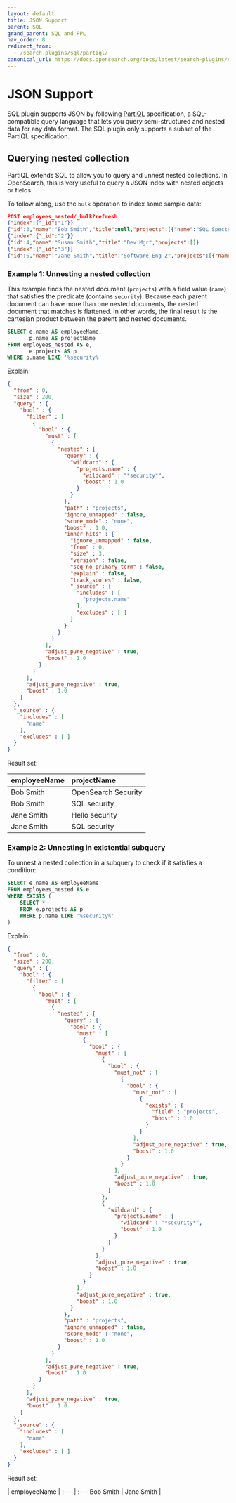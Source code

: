 ```yaml
---
layout: default
title: JSON Support
parent: SQL
grand_parent: SQL and PPL
nav_order: 8
redirect_from:
  - /search-plugins/sql/partiql/
canonical_url: https://docs.opensearch.org/docs/latest/search-plugins/sql/sql/partiql/
---
```


# JSON Support

SQL plugin supports JSON by following [PartiQL](https://partiql.org/) specification, a SQL-compatible query language that lets you query semi-structured and nested data for any data format. The SQL plugin only supports a subset of the PartiQL specification.

## Querying nested collection

PartiQL extends SQL to allow you to query and unnest nested collections. In OpenSearch, this is very useful to query a JSON index with nested objects or fields.

To follow along, use the `bulk` operation to index some sample data:

```json
POST employees_nested/_bulk?refresh
{"index":{"_id":"1"}}
{"id":3,"name":"Bob Smith","title":null,"projects":[{"name":"SQL Spectrum querying","started_year":1990},{"name":"SQL security","started_year":1999},{"name":"OpenSearch security","started_year":2015}]}
{"index":{"_id":"2"}}
{"id":4,"name":"Susan Smith","title":"Dev Mgr","projects":[]}
{"index":{"_id":"3"}}
{"id":6,"name":"Jane Smith","title":"Software Eng 2","projects":[{"name":"SQL security","started_year":1998},{"name":"Hello security","started_year":2015,"address":[{"city":"Dallas","state":"TX"}]}]}
```

### Example 1: Unnesting a nested collection

This example finds the nested document (`projects`) with a field value (`name`) that satisfies the predicate (contains `security`). Because each parent document can have more than one nested documents, the nested document that matches is flattened. In other words, the final result is the cartesian product between the parent and nested documents.

```sql
SELECT e.name AS employeeName,
       p.name AS projectName
FROM employees_nested AS e,
       e.projects AS p
WHERE p.name LIKE '%security%'
```

Explain:

```json
{
  "from" : 0,
  "size" : 200,
  "query" : {
    "bool" : {
      "filter" : [
        {
          "bool" : {
            "must" : [
              {
                "nested" : {
                  "query" : {
                    "wildcard" : {
                      "projects.name" : {
                        "wildcard" : "*security*",
                        "boost" : 1.0
                      }
                    }
                  },
                  "path" : "projects",
                  "ignore_unmapped" : false,
                  "score_mode" : "none",
                  "boost" : 1.0,
                  "inner_hits" : {
                    "ignore_unmapped" : false,
                    "from" : 0,
                    "size" : 3,
                    "version" : false,
                    "seq_no_primary_term" : false,
                    "explain" : false,
                    "track_scores" : false,
                    "_source" : {
                      "includes" : [
                        "projects.name"
                      ],
                      "excludes" : [ ]
                    }
                  }
                }
              }
            ],
            "adjust_pure_negative" : true,
            "boost" : 1.0
          }
        }
      ],
      "adjust_pure_negative" : true,
      "boost" : 1.0
    }
  },
  "_source" : {
    "includes" : [
      "name"
    ],
    "excludes" : [ ]
  }
}
```

Result set:

| employeeName | projectName
:--- | :---
Bob Smith | OpenSearch Security
Bob Smith | SQL security
Jane Smith | Hello security
Jane Smith | SQL security

### Example 2: Unnesting in existential subquery

To unnest a nested collection in a subquery to check if it satisfies a condition:

```sql
SELECT e.name AS employeeName
FROM employees_nested AS e
WHERE EXISTS (
    SELECT *
    FROM e.projects AS p
    WHERE p.name LIKE '%security%'
)
```

Explain:

```json
{
  "from" : 0,
  "size" : 200,
  "query" : {
    "bool" : {
      "filter" : [
        {
          "bool" : {
            "must" : [
              {
                "nested" : {
                  "query" : {
                    "bool" : {
                      "must" : [
                        {
                          "bool" : {
                            "must" : [
                              {
                                "bool" : {
                                  "must_not" : [
                                    {
                                      "bool" : {
                                        "must_not" : [
                                          {
                                            "exists" : {
                                              "field" : "projects",
                                              "boost" : 1.0
                                            }
                                          }
                                        ],
                                        "adjust_pure_negative" : true,
                                        "boost" : 1.0
                                      }
                                    }
                                  ],
                                  "adjust_pure_negative" : true,
                                  "boost" : 1.0
                                }
                              },
                              {
                                "wildcard" : {
                                  "projects.name" : {
                                    "wildcard" : "*security*",
                                    "boost" : 1.0
                                  }
                                }
                              }
                            ],
                            "adjust_pure_negative" : true,
                            "boost" : 1.0
                          }
                        }
                      ],
                      "adjust_pure_negative" : true,
                      "boost" : 1.0
                    }
                  },
                  "path" : "projects",
                  "ignore_unmapped" : false,
                  "score_mode" : "none",
                  "boost" : 1.0
                }
              }
            ],
            "adjust_pure_negative" : true,
            "boost" : 1.0
          }
        }
      ],
      "adjust_pure_negative" : true,
      "boost" : 1.0
    }
  },
  "_source" : {
    "includes" : [
      "name"
    ],
    "excludes" : [ ]
  }
}
```

Result set:

| employeeName |
:--- | :---
Bob Smith |
Jane Smith |
